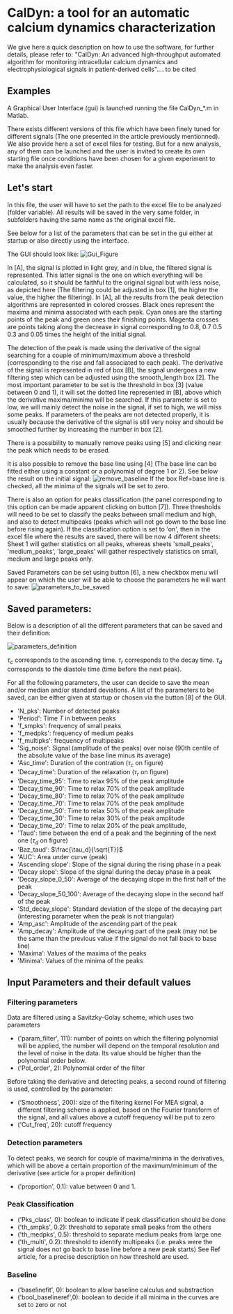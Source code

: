 # CalDyn: a tool for an automatic calcium dynamics characterization

We give here a quick description on how to use the software, for further details, please refer to:
"CalDyn: An advanced high-throughput automated algorithm for monitoring intracellular calcium dynamics and electrophysiological signals in patient-derived cells".... to be cited


## Examples
A Graphical User Interface (gui) is launched running the file CalDyn_*.m in Matlab.


There exists different versions of this file which have been finely tuned for different signals (The one presented in the article previously mentionned). We also provide here a set of excel files for testing.  But for a new analysis, any of them can be launched and the user is invited to create its own starting file once conditions have been chosen for a given experiment to make the analysis even faster.

## Let's start
In this file, the user will have to set the path to the excel file to be analyzed (folder variable). All results will be saved in the very same folder, in subfolders having the same name as the original excel file.

See below for a list of the parameters that can be set in the gui either at startup or also directly using the interface.

The GUI should look like:
![Gui_Figure](./Figures/Figure_GUI.png)


In [A], the signal is plotted in light grey, and in blue, the filtered signal is represented. This latter signal is the one on which everything will be calculated, so it should be faithful to the original signal but with less noise, as depicted here (The filtering could be adjusted in box [1], the higher the value, the higher the filtering).
In [A], all the results from the peak detection algorithms are represented in colored crosses. Black ones represent the maxima and minima associated with each peak. Cyan ones are the starting points of the peak and green ones their finishing points. Magenta crosses are points taking along the decrease in signal corresponding to 0.8, 0.7 0.5 0.3 and 0.05 times the height of the initial signal.

The detection of the peak is made using the derivative of the signal searching for a couple of minimum/maximum above a threshold (corresponding to the rise and fall associated to each peak). The derivative of the signal is represented in red of box [B], the signal undergoes a new filtering step which can be adjusted using the smooth_length box [2].
The most important parameter to be set is the threshold in box [3] (value between 0 and 1), it will set the dotted line represented in [B], above which the derivative maxima/minima will be searched. If this parameter is set to low, we will mainly detect the noise in the signal, if set to high, we will miss some peaks.
If parameters of the peaks are not detected properly, it is usually because the derivative of the signal is still very noisy and should be smoothed further by increasing the number in box [2].

There is a possibility to manually remove peaks using [5] and clicking near the peak which needs to be erased.

It is also possible to remove the base line using [4] (The base line can be fitted either using a constant or a polynomial of degree 1 or 2). See below the result on the initial signal:
![remove_baseline](./Figures/remove_base_line.png)
If the box Ref=base line is checked, all the minima of the signals will be set to zero.

There is also an option for peaks classification (the panel corresponding to this option can be made apparent clicking on button [7]). Three thresholds will need to be set to classify the peaks between small medium and high, and also to detect multipeaks (peaks which will not go down to the base line before rising again). If the classification option is set to 'on', then in the excel file where the results are saved, there will be now 4 different sheets: Sheet 1 will gather statistics on all peaks, whereas sheets 'small_peaks', 'medium_peaks', 'large_peaks' will gather respectively statistics on small, medium and
large peaks only.

Saved Parameters can be set using button [6], a new checkbox menu will appear on which the user will be able to choose the parameters he will want to save:
![parameters_to_be_saved](./Figures/parameters.png)



## Saved parameters:
Below is a description of all the different parameters that can be saved and their definition:

![parameters_definition](./Figures/param_def.PNG)

$\tau_c$ corresponds to the ascending time.
$\tau_r$ corresponds to the decay time.
$\tau_d$ corresponds to the diastole time (time before the next peak).



For all the following parameters, the user can decide to save the mean and/or median and/or standard deviations. A list of the parameters to be saved, can be either given at startup or chosen via the button [8] of the GUI.

+ 'N_pks': Number of detected peaks
+ 'Period': Time $T$ in between peaks
+ 'f_smpks': frequency of small peaks
+ 'f_medpks': frequency of medium peaks
+ 'f_multipks': frequency of multipeaks
+ 'Sig_noise': Signal (amplitude of the peaks) over noise (90th centile of the absolute value of the base line minus its average)
+ 'Asc_time': Duration of the contration ($\tau_c$ on figure)
+ 'Decay_time': Duration of the relaxation ($\tau_r$ on figure)
+ ‘Decay_time_95': Time to relax 95% of the peak amplitude
+ 'Decay_time_90': Time to relax 70% of the peak amplitude
+ 'Decay_time_80': Time to relax 70% of the peak amplitude
+ 'Decay_time_70': Time to relax 70% of the peak amplitude
+ 'Decay_time_50': Time to relax 50% of the peak amplitude
+ 'Decay_time_30': Time to relax 30% of the peak amplitude
+ 'Decay_time_20': Time to relax 20% of the peak amplitude, 
+ 'Taud': time between the end of a peak and the beginning of the next one ($\tau_d$ on figure)
+ 'Baz_taud': $\frac{\tau_d}{\sqrt{T}}$
+ 'AUC': Area under curve (peak)
+ 'Ascending slope': Slope of the signal during the rising phase in a peak
+ 'Decay slope': Slope of the signal during the decay phase in a peak
+ 'Decay_slope_0_50': Average of the decaying slope in the first half of the peak
+ 'Decay_slope_50_100': Average of the decaying slope in the second half of the peak
+ 'Std_decay_slope': Standard deviation of the slope of the decaying part (interesting parameter when the peak is not triangular)
+ 'Amp_asc': Amplitude of the ascending part of the peak
+ 'Amp_decay': Amplitude of the decaying part of the peak (may not be the same than the previous value if the signal do not fall back to base line)
+ 'Maxima': Values of the maxima of the peaks
+ 'Minima': Values of the minima of the peaks

## Input Parameters and their default values
### Filtering parameters
Data are filtered using a Savitzky-Golay scheme, which uses two parameters
+ ('param_filter', 111): number of points on which the filtering polynomial will be applied, the number will depend on the temporal resolution and the level of noise in the data. Its value should be higher than the polynomial order below.
+ ('Pol_order', 2): Polynomial order of the filter

Before taking the derivative and detecting peaks, a second round of filtering is used, controlled by the parameter:
+ (‘Smoothness', 200): size of the filtering kernel
For MEA signal, a different filtering scheme is applied, based on the Fourier transform of the signal, and all values above a cutoff frequency will be put to zero
+ ('Cut_freq', 20): cutoff frequency

### Detection parameters
To detect peaks, we search for couple of maxima/minima in the derivatives, which will be above a certain proportion of the maximum/minimum of the derivative (see article for a proper definition)
+ ('proportion', 0.1): value between 0 and 1.

### Peak Classification
+ ('Pks_class', 0): boolean to indicate if peak classification should be done
+ ('th_smpks', 0.2): threshold to separate small peaks from the others
+ ('th_medpks', 0.5): threshold to separate medium peaks from large one
+ ('th_multi', 0.2): threshold to identify multipeaks (i.e. peaks were the signal does not go back to base line before a new peak starts)
See Ref article, for a precise description on how threshold are used.
### Baseline
+ (‘baselinefit', 0): boolean to allow baseline calculus and substraction
+ ('bool_baselineref',0): boolean to decide if all minima in the curves are set to zero or not
















